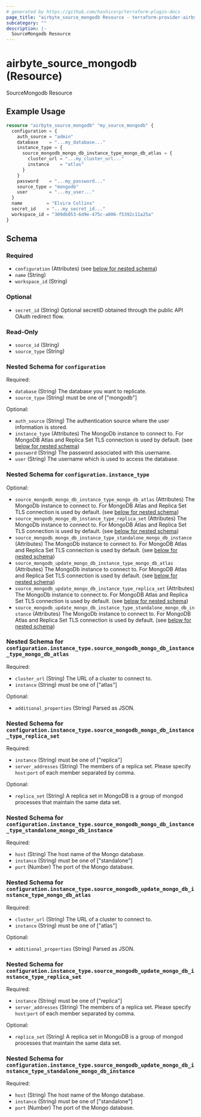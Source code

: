```yaml
---
# generated by https://github.com/hashicorp/terraform-plugin-docs
page_title: "airbyte_source_mongodb Resource - terraform-provider-airbyte"
subcategory: ""
description: |-
  SourceMongodb Resource
---
```


# airbyte_source_mongodb (Resource)

SourceMongodb Resource

## Example Usage

```terraform
resource "airbyte_source_mongodb" "my_source_mongodb" {
  configuration = {
    auth_source = "admin"
    database    = "...my_database..."
    instance_type = {
      source_mongodb_mongo_db_instance_type_mongo_db_atlas = {
        cluster_url = "...my_cluster_url..."
        instance    = "atlas"
      }
    }
    password    = "...my_password..."
    source_type = "mongodb"
    user        = "...my_user..."
  }
  name         = "Elvira Collins"
  secret_id    = "...my_secret_id..."
  workspace_id = "309db053-6d9e-475c-a006-f5392c11a25a"
}
```

<!-- schema generated by tfplugindocs -->
## Schema

### Required

- `configuration` (Attributes) (see [below for nested schema](#nestedatt--configuration))
- `name` (String)
- `workspace_id` (String)

### Optional

- `secret_id` (String) Optional secretID obtained through the public API OAuth redirect flow.

### Read-Only

- `source_id` (String)
- `source_type` (String)

<a id="nestedatt--configuration"></a>
### Nested Schema for `configuration`

Required:

- `database` (String) The database you want to replicate.
- `source_type` (String) must be one of ["mongodb"]

Optional:

- `auth_source` (String) The authentication source where the user information is stored.
- `instance_type` (Attributes) The MongoDb instance to connect to. For MongoDB Atlas and Replica Set TLS connection is used by default. (see [below for nested schema](#nestedatt--configuration--instance_type))
- `password` (String) The password associated with this username.
- `user` (String) The username which is used to access the database.

<a id="nestedatt--configuration--instance_type"></a>
### Nested Schema for `configuration.instance_type`

Optional:

- `source_mongodb_mongo_db_instance_type_mongo_db_atlas` (Attributes) The MongoDb instance to connect to. For MongoDB Atlas and Replica Set TLS connection is used by default. (see [below for nested schema](#nestedatt--configuration--instance_type--source_mongodb_mongo_db_instance_type_mongo_db_atlas))
- `source_mongodb_mongo_db_instance_type_replica_set` (Attributes) The MongoDb instance to connect to. For MongoDB Atlas and Replica Set TLS connection is used by default. (see [below for nested schema](#nestedatt--configuration--instance_type--source_mongodb_mongo_db_instance_type_replica_set))
- `source_mongodb_mongo_db_instance_type_standalone_mongo_db_instance` (Attributes) The MongoDb instance to connect to. For MongoDB Atlas and Replica Set TLS connection is used by default. (see [below for nested schema](#nestedatt--configuration--instance_type--source_mongodb_mongo_db_instance_type_standalone_mongo_db_instance))
- `source_mongodb_update_mongo_db_instance_type_mongo_db_atlas` (Attributes) The MongoDb instance to connect to. For MongoDB Atlas and Replica Set TLS connection is used by default. (see [below for nested schema](#nestedatt--configuration--instance_type--source_mongodb_update_mongo_db_instance_type_mongo_db_atlas))
- `source_mongodb_update_mongo_db_instance_type_replica_set` (Attributes) The MongoDb instance to connect to. For MongoDB Atlas and Replica Set TLS connection is used by default. (see [below for nested schema](#nestedatt--configuration--instance_type--source_mongodb_update_mongo_db_instance_type_replica_set))
- `source_mongodb_update_mongo_db_instance_type_standalone_mongo_db_instance` (Attributes) The MongoDb instance to connect to. For MongoDB Atlas and Replica Set TLS connection is used by default. (see [below for nested schema](#nestedatt--configuration--instance_type--source_mongodb_update_mongo_db_instance_type_standalone_mongo_db_instance))

<a id="nestedatt--configuration--instance_type--source_mongodb_mongo_db_instance_type_mongo_db_atlas"></a>
### Nested Schema for `configuration.instance_type.source_mongodb_mongo_db_instance_type_mongo_db_atlas`

Required:

- `cluster_url` (String) The URL of a cluster to connect to.
- `instance` (String) must be one of ["atlas"]

Optional:

- `additional_properties` (String) Parsed as JSON.


<a id="nestedatt--configuration--instance_type--source_mongodb_mongo_db_instance_type_replica_set"></a>
### Nested Schema for `configuration.instance_type.source_mongodb_mongo_db_instance_type_replica_set`

Required:

- `instance` (String) must be one of ["replica"]
- `server_addresses` (String) The members of a replica set. Please specify `host`:`port` of each member separated by comma.

Optional:

- `replica_set` (String) A replica set in MongoDB is a group of mongod processes that maintain the same data set.


<a id="nestedatt--configuration--instance_type--source_mongodb_mongo_db_instance_type_standalone_mongo_db_instance"></a>
### Nested Schema for `configuration.instance_type.source_mongodb_mongo_db_instance_type_standalone_mongo_db_instance`

Required:

- `host` (String) The host name of the Mongo database.
- `instance` (String) must be one of ["standalone"]
- `port` (Number) The port of the Mongo database.


<a id="nestedatt--configuration--instance_type--source_mongodb_update_mongo_db_instance_type_mongo_db_atlas"></a>
### Nested Schema for `configuration.instance_type.source_mongodb_update_mongo_db_instance_type_mongo_db_atlas`

Required:

- `cluster_url` (String) The URL of a cluster to connect to.
- `instance` (String) must be one of ["atlas"]

Optional:

- `additional_properties` (String) Parsed as JSON.


<a id="nestedatt--configuration--instance_type--source_mongodb_update_mongo_db_instance_type_replica_set"></a>
### Nested Schema for `configuration.instance_type.source_mongodb_update_mongo_db_instance_type_replica_set`

Required:

- `instance` (String) must be one of ["replica"]
- `server_addresses` (String) The members of a replica set. Please specify `host`:`port` of each member separated by comma.

Optional:

- `replica_set` (String) A replica set in MongoDB is a group of mongod processes that maintain the same data set.


<a id="nestedatt--configuration--instance_type--source_mongodb_update_mongo_db_instance_type_standalone_mongo_db_instance"></a>
### Nested Schema for `configuration.instance_type.source_mongodb_update_mongo_db_instance_type_standalone_mongo_db_instance`

Required:

- `host` (String) The host name of the Mongo database.
- `instance` (String) must be one of ["standalone"]
- `port` (Number) The port of the Mongo database.


